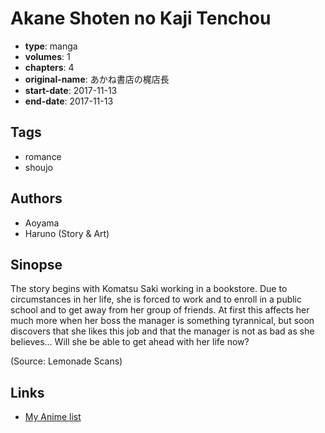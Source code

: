 # Akane Shoten no Kaji Tenchou

-   **type**: manga
-   **volumes**: 1
-   **chapters**: 4
-   **original-name**: あかね書店の梶店長
-   **start-date**: 2017-11-13
-   **end-date**: 2017-11-13

## Tags

-   romance
-   shoujo

## Authors

-   Aoyama
-   Haruno (Story & Art)

## Sinopse

The story begins with Komatsu Saki working in a bookstore. Due to circumstances in her life, she is forced to work and to enroll in a public school and to get away from her group of friends. At first this affects her much more when her boss the manager is something tyrannical, but soon discovers that she likes this job and that the manager is not as bad as she believes... Will she be able to get ahead with her life now?

(Source: Lemonade Scans)

## Links

-   [My Anime list](https://myanimelist.net/manga/111413/Akane_Shoten_no_Kaji_Tenchou)

